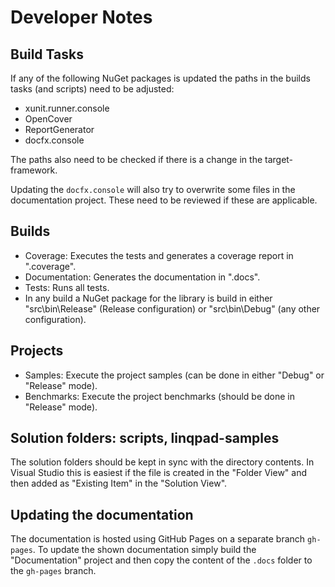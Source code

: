 # Developer Notes

## Build Tasks

If any of the following NuGet packages is updated the paths in the builds tasks (and scripts) need
to be adjusted:

- xunit.runner.console
- OpenCover
- ReportGenerator
- docfx.console

The paths also need to be checked if there is a change in the target-framework.

Updating the ``docfx.console`` will also try to overwrite some files in the documentation project.
These need to be reviewed if these are applicable.

## Builds

- Coverage: Executes the tests and generates a coverage report in ".coverage".
- Documentation: Generates the documentation in ".docs".
- Tests: Runs all tests.
- In any build a NuGet package for the library is build in either "src\bin\Release"
  (Release configuration) or "src\bin\Debug" (any other configuration).

## Projects

- Samples: Execute the project samples (can be done in either "Debug" or "Release" mode).
- Benchmarks: Execute the project benchmarks (should be done in "Release" mode).

## Solution folders: scripts, linqpad-samples

The solution folders should be kept in sync with the directory contents. In Visual Studio this is
easiest if the file is created in the "Folder View" and then added as "Existing Item" in the
"Solution View".

## Updating the documentation

The documentation is hosted using GitHub Pages on a separate branch `gh-pages`.
To update the shown documentation simply build the "Documentation" project and
then copy the content of the `.docs` folder to the `gh-pages` branch.
